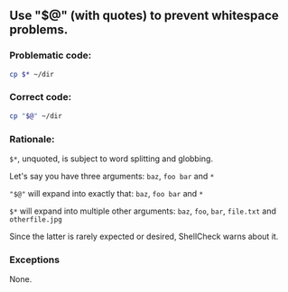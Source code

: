 ## Use "$@" (with quotes) to prevent whitespace problems.

### Problematic code:

```sh
cp $* ~/dir
```

### Correct code:

```sh
cp "$@" ~/dir
```

### Rationale:

`$*`, unquoted, is subject to word splitting and globbing.

Let's say you have three arguments: `baz`, `foo bar` and `*`

`"$@"` will expand into exactly that: `baz`, `foo bar` and `*`

`$*` will expand into multiple other arguments: `baz`, `foo`, `bar`, `file.txt` and `otherfile.jpg`

Since the latter is rarely expected or desired, ShellCheck warns about it.

### Exceptions

None.
